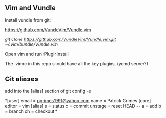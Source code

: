 
## Vim and Vundle
Install vundle from git:

https://github.com/VundleVim/Vundle.vim

*git clone https://github.com/VundleVim/Vundle.vim.git ~/.vim/bundle/Vundle.vim*

Open vim and run :PluginInstall

The .vimrc in this repo should have all the key plugins, (ycmd server?)

## Git aliases
add into the [alias] section of git config -e

*[user]
	email = pgrimes1991@yahoo.com
	name = Patrick Grimes
[core]
	editor = vim
[alias]
	s = status
	c = commit
	unstage = reset HEAD --
	a = add
	b = branch
	ch = checkout
*
